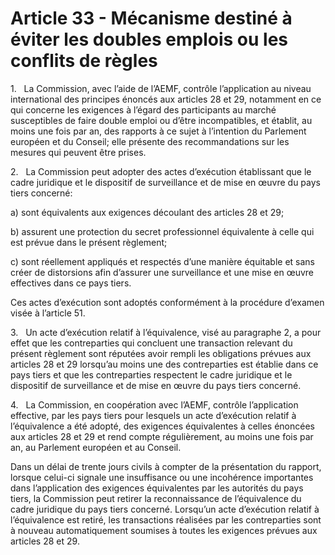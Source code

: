 # Article 33 - Mécanisme destiné à éviter les doubles emplois ou les conflits de règles


1.   La Commission, avec l’aide de l’AEMF, contrôle l’application au niveau international des principes énoncés aux articles 28 et 29, notamment en ce qui concerne les exigences à l’égard des participants au marché susceptibles de faire double emploi ou d’être incompatibles, et établit, au moins une fois par an, des rapports à ce sujet à l’intention du Parlement européen et du Conseil; elle présente des recommandations sur les mesures qui peuvent être prises.

2.   La Commission peut adopter des actes d’exécution établissant que le cadre juridique et le dispositif de surveillance et de mise en œuvre du pays tiers concerné:

a) sont équivalents aux exigences découlant des articles 28 et 29;

b) assurent une protection du secret professionnel équivalente à celle qui est prévue dans le présent règlement;

c) sont réellement appliqués et respectés d’une manière équitable et sans créer de distorsions afin d’assurer une surveillance et une mise en œuvre effectives dans ce pays tiers.

Ces actes d’exécution sont adoptés conformément à la procédure d’examen visée à l’article 51.

3.   Un acte d’exécution relatif à l’équivalence, visé au paragraphe 2, a pour effet que les contreparties qui concluent une transaction relevant du présent règlement sont réputées avoir rempli les obligations prévues aux articles 28 et 29 lorsqu’au moins une des contreparties est établie dans ce pays tiers et que les contreparties respectent le cadre juridique et le dispositif de surveillance et de mise en œuvre du pays tiers concerné.

4.   La Commission, en coopération avec l’AEMF, contrôle l’application effective, par les pays tiers pour lesquels un acte d’exécution relatif à l’équivalence a été adopté, des exigences équivalentes à celles énoncées aux articles 28 et 29 et rend compte régulièrement, au moins une fois par an, au Parlement européen et au Conseil.

Dans un délai de trente jours civils à compter de la présentation du rapport, lorsque celui-ci signale une insuffisance ou une incohérence importantes dans l’application des exigences équivalentes par les autorités du pays tiers, la Commission peut retirer la reconnaissance de l’équivalence du cadre juridique du pays tiers concerné. Lorsqu’un acte d’exécution relatif à l’équivalence est retiré, les transactions réalisées par les contreparties sont à nouveau automatiquement soumises à toutes les exigences prévues aux articles 28 et 29.
